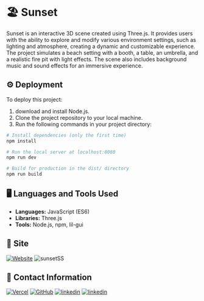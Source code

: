 
# 🏖️ Sunset 

Sunset is an interactive 3D scene created using Three.js. It provides users with the ability to explore and modify various environment settings, such as lighting and atmosphere, creating a dynamic and customizable experience. The project simulates a beach setting with a booth, a table, an umbrella, and a realistic fire pit with light effects. The scene also includes background music and sound effects for an immersive experience.


## ⚙️ Deployment 

To deploy this project:
1. download and install Node.js.
2. Clone the project repository to your local machine.
3. Run the following commands in your project directory:

```bash
# Install dependencies (only the first time)
npm install

# Run the local server at localhost:8080
npm run dev

# Build for production in the dist/ directory
npm run build
```

## 🖥️ Languages and Tools Used
- **Languages:** JavaScript (ES6)
- **Libraries:** Three.js
- **Tools:** Node.js, npm, lil-gui

## 📍 Site
[![Website](https://img.shields.io/badge/Sunset%20-%20orange)](https://sunset-nine.vercel.app/)
![sunsetSS](https://github.com/user-attachments/assets/727736ef-c65d-4f6d-b615-5ccd5b6fb90c)

## 🔗 Contact Information

[![Vercel](https://img.shields.io/badge/Vercel-black?logo=vercel)](https://vercel.com/valen-r-s)
[![GitHub](https://img.shields.io/badge/GitHub-purple?logo=github)](https://github.com/Valen-r-s)
[![linkedin](https://img.shields.io/badge/LinkedIn-blue?logo=LinkedIn)](https://www.linkedin.com/in/valentina-restrepo-0389812a2/)
[![linkedin](https://img.shields.io/badge/Email%20-%20blue?logo=card)](valentina.re.san@gmail.com)


